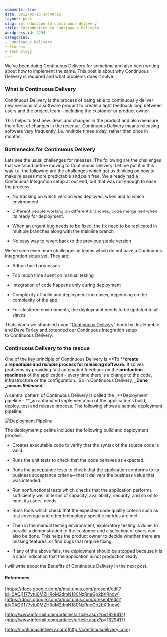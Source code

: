 ```yaml
---
comments: true
date: 2012-05-15 14:49:16
layout: post
slug: introduction-to-continuous-delivery
title: Introduction to Continuous Delivery
wordpress_id: 2294
categories:
- Continuous Delivery
- Process
- Technology
---
```


We've been doing Continuous Delivery for sometime and also been writing about how to implement the same. This post is about why Continuous Delivery is required and what problems does it solve.


### **What is Continuous Delivery**


Continuous Delivery is the process of being able to continuously deliver new versions of a software product to create a tight feedback loop between users and the project team—including the customer or product owner.

This helps to test new ideas and changes in the product and also measure the effect of changes in the revenue. Continuous Delivery means releasing software very frequently, i.e. multiple times a day, rather than once in months.


### **Bottlenecks for Continuous Delivery**




Lets see the usual challenges for releases. The following are the challenges that we faced before moving to Continuous Delivery. Let me put it in this way i.e. the following are the challenges which got us thinking on how to make releases more predictable and pain free. We already had a Continuous Integration setup at our end, but that was not enough to ease the process.





	
  * No tracking on which version was deployed, when and to which environment

	
  * Different people working on different branches, code merge hell when its ready for deployment.

	
  * When an urgent bug needs to be fixed, the fix need to be replicated in multiple branches along with the mainline branch

	
  * No easy way to revert back to the previous stable version


We've seen even more challenges in teams which do not have a Continuous Integration setup yet. They are:

	
  * Adhoc build processes

	
  * Too much time spent on manual testing

	
  * Integration of code happens only during deployment

	
  * Complexity of build and deployment increases, depending on the complexity of the app.

	
  * For clustered environments, the deployment needs to be updated to all slaves






Thats when we stumbled upon "[Continuous Delivery](http://www.informit.com/store/product.aspx?isbn=0321601912&WT.DCSext.w_ptgrevartcl=Continuous+Delivery%3a+Reliable+Software+Releases+through+Build%2c+Test%2c+and+Deployment+Automation_1641923_ISBNTopCover)" book by Jez Humble and Dave Farley and extended our Continuous Integration setup to Continuous Delivery.









### Continuous Delivery to the rescue


One of the key principle of Continuous Delivery is **To ****create a _repeatable_ and _reliable_ process for releasing software.** It solves problems by providing fast automated feedback on the **production readiness** of the application - every time there is a change to the code, infrastructure or the configuration.  So in Continuous Delivery, **_Done _means _Released._**






A central pattern of Continuous Delivery is called the _**Deployment pipeline - **_an automated implementation of the application's build, deploy, test and release process. The following shows a sample deployment pipeline:




![Deployment Pipeline](https://s3.amazonaws.com/multunus-cdimages/pipeline.png)





The deployment pipeline includes the following build and deployment process:





	
  * Creates executable code to verify that the syntax of the source code is valid.

	
  * Runs the unit tests to check that the code behaves as expected.

	
  * Runs the acceptance tests to check that the application conforms to its business acceptance criteria—that it delivers the business value that was intended.

	
  * Run nonfunctional tests which checks that the application performs sufficiently well in terms of capacity, availability, security, and so on to meet its users’ needs.

	
  * Runs tools which check that the expected code quality criteria such as test coverage and other technology-specific metrics are met.

	
  * Then in the manual testing environment, exploratory testing is done. In parallel a demonstration to the customer and a selection of users can also be done. This helps the product owner to decide whether there are missing features, or find bugs that require fixing.

	
  * If any of the above fails, the deployment should be stopped because it is a clear indication that the application is not production ready.




I will write about the Benefits of Continuous Delivery in the next post.




#### References




[https://docs.google.com/a/multunus.com/present/edit?id=0AQj1177vtu0MZHRoM2dmN180NzRneGp2bXRndw](https://docs.google.com/a/multunus.com/present/edit?id=0AQj1177vtu0MZHRoM2dmN180NzRneGp2bXRndw)




[http://www.informit.com/articles/article.aspx?p=1829417](http://www.informit.com/articles/article.aspx?p=1829417)




[http://continousdelivery.com](http://continousdelivery.com)
